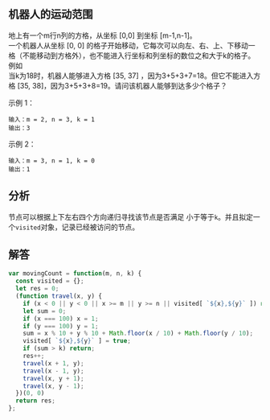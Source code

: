 ## 机器人的运动范围
地上有一个m行n列的方格，从坐标 [0,0] 到坐标 [m-1,n-1]。  
一个机器人从坐标 [0, 0] 的格子开始移动，它每次可以向左、右、上、下移动一格（不能移动到方格外），也不能进入行坐标和列坐标的数位之和大于k的格子。  
例如  
当k为18时，机器人能够进入方格 [35, 37] ，因为3+5+3+7=18。但它不能进入方格 [35, 38]，因为3+5+3+8=19。请问该机器人能够到达多少个格子？

 

示例 1：
```
输入：m = 2, n = 3, k = 1
输出：3
```
示例 2：
```
输入：m = 3, n = 1, k = 0
输出：1
```

## 分析
节点可以根据上下左右四个方向递归寻找该节点是否满足 小于等于`k`。并且拟定一个`visited`对象，记录已经被访问的节点。

## 解答
```javascript
var movingCount = function(m, n, k) {
  const visited = {};
  let res = 0;
  (function travel(x, y) {
    if (x < 0 || y < 0 || x >= m || y >= n || visited[ `${x},${y}` ]) return;
    let sum = 0;
    if (x === 100) x = 1;
    if (y === 100) y = 1;
    sum = x % 10 + y % 10 + Math.floor(x / 10) + Math.floor(y / 10);
    visited[ `${x},${y}` ] = true;
    if (sum > k) return;
    res++;
    travel(x + 1, y);
    travel(x - 1, y);
    travel(x, y + 1);
    travel(x, y - 1);
  })(0, 0)
  return res;
};
```